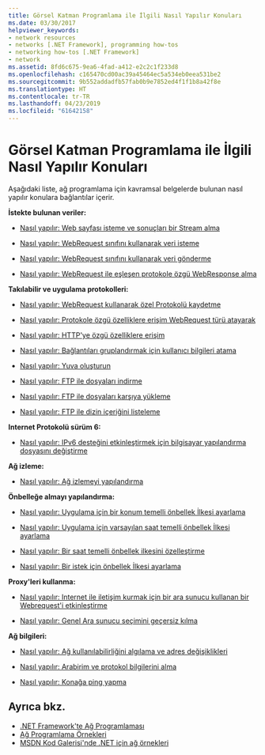 ```yaml
---
title: Görsel Katman Programlama ile İlgili Nasıl Yapılır Konuları
ms.date: 03/30/2017
helpviewer_keywords:
- network resources
- networks [.NET Framework], programming how-tos
- networking how-tos [.NET Framework]
- network
ms.assetid: 8fd6c675-9ea6-4fad-a412-e2c2c1f233d8
ms.openlocfilehash: c165470cd00ac39a45464ec5a534eb0eea531be2
ms.sourcegitcommit: 9b552addadfb57fab0b9e7852ed4f1f1b8a42f8e
ms.translationtype: HT
ms.contentlocale: tr-TR
ms.lasthandoff: 04/23/2019
ms.locfileid: "61642158"
---
```

# <a name="network-programming-how-to-topics"></a>Görsel Katman Programlama ile İlgili Nasıl Yapılır Konuları
Aşağıdaki liste, ağ programlama için kavramsal belgelerde bulunan nasıl yapılır konulara bağlantılar içerir.  
  
 **İstekte bulunan veriler:**  
  
- [Nasıl yapılır: Web sayfası isteme ve sonuçları bir Stream alma](../../../docs/framework/network-programming/how-to-request-a-web-page-and-retrieve-the-results-as-a-stream.md)  
  
- [Nasıl yapılır: WebRequest sınıfını kullanarak veri isteme](../../../docs/framework/network-programming/how-to-request-data-using-the-webrequest-class.md)  
  
- [Nasıl yapılır: WebRequest sınıfını kullanarak veri gönderme](../../../docs/framework/network-programming/how-to-send-data-using-the-webrequest-class.md)  
  
- [Nasıl yapılır: WebRequest ile eşleşen protokole özgü WebResponse alma](../../../docs/framework/network-programming/how-to-retrieve-a-protocol-specific-webresponse-that-matches-a-webrequest.md)  
  
 **Takılabilir ve uygulama protokolleri:**  
  
- [Nasıl yapılır: WebRequest kullanarak özel Protokolü kaydetme](../../../docs/framework/network-programming/how-to-register-a-custom-protocol-using-webrequest.md)  
  
- [Nasıl yapılır: Protokole özgü özelliklere erişim WebRequest türü atayarak](../../../docs/framework/network-programming/how-to-typecast-a-webrequest-to-access-protocol-specific-properties.md)  
  
- [Nasıl yapılır: HTTP'ye özgü özelliklere erişim](../../../docs/framework/network-programming/how-to-access-http-specific-properties.md)  
  
- [Nasıl yapılır: Bağlantıları gruplandırmak için kullanıcı bilgileri atama](../../../docs/framework/network-programming/how-to-assign-user-information-to-group-connections.md)  
  
- [Nasıl yapılır: Yuva oluşturun](../../../docs/framework/network-programming/how-to-create-a-socket.md)  
  
- [Nasıl yapılır: FTP ile dosyaları indirme](../../../docs/framework/network-programming/how-to-download-files-with-ftp.md)  
  
- [Nasıl yapılır: FTP ile dosyaları karşıya yükleme](../../../docs/framework/network-programming/how-to-upload-files-with-ftp.md)  
  
- [Nasıl yapılır: FTP ile dizin içeriğini listeleme](../../../docs/framework/network-programming/how-to-list-directory-contents-with-ftp.md)  
  
 **Internet Protokolü sürüm 6:**  
  
- [Nasıl yapılır: IPv6 desteğini etkinleştirmek için bilgisayar yapılandırma dosyasını değiştirme](../../../docs/framework/network-programming/how-to-modify-the-computer-configuration-file-to-enable-ipv6-support.md)  
  
 **Ağ izleme:**  
  
- [Nasıl yapılır: Ağ izlemeyi yapılandırma](../../../docs/framework/network-programming/how-to-configure-network-tracing.md)  
  
 **Önbelleğe almayı yapılandırma:**  
  
- [Nasıl yapılır: Uygulama için bir konum temelli önbellek İlkesi ayarlama](../../../docs/framework/network-programming/how-to-set-a-location-based-cache-policy-for-an-application.md)  
  
- [Nasıl yapılır: Uygulama için varsayılan saat temelli önbellek İlkesi ayarlama](../../../docs/framework/network-programming/how-to-set-the-default-time-based-cache-policy-for-an-application.md)  
  
- [Nasıl yapılır: Bir saat temelli önbellek ilkesini özelleştirme](../../../docs/framework/network-programming/how-to-customize-a-time-based-cache-policy.md)  
  
- [Nasıl yapılır: Bir istek için önbellek İlkesi ayarlama](../../../docs/framework/network-programming/how-to-set-cache-policy-for-a-request.md)  
  
 **Proxy'leri kullanma:**  
  
- [Nasıl yapılır: Internet ile iletişim kurmak için bir ara sunucu kullanan bir Webrequest'i etkinleştirme](../../../docs/framework/network-programming/how-to-enable-a-webrequest-to-use-a-proxy-to-communicate-with-the-internet.md)  
  
- [Nasıl yapılır: Genel Ara sunucu seçimini geçersiz kılma](../../../docs/framework/network-programming/how-to-override-a-global-proxy-selection.md)  
  
 **Ağ bilgileri:**  
  
- [Nasıl yapılır: Ağ kullanılabilirliğini algılama ve adres değişiklikleri](../../../docs/framework/network-programming/how-to-detect-network-availability-and-address-changes.md)  
  
- [Nasıl yapılır: Arabirim ve protokol bilgilerini alma](../../../docs/framework/network-programming/how-to-get-interface-and-protocol-information.md)  
  
- [Nasıl yapılır: Konağa ping yapma](../../../docs/framework/network-programming/how-to-ping-a-host.md)  
  
## <a name="see-also"></a>Ayrıca bkz.

- [.NET Framework'te Ağ Programlaması](../../../docs/framework/network-programming/index.md)
- [Ağ Programlama Örnekleri](../../../docs/framework/network-programming/network-programming-samples.md)
- [MSDN Kod Galerisi'nde .NET için ağ örnekleri](https://code.msdn.microsoft.com/Wiki/View.aspx?ProjectName=nclsamples)
